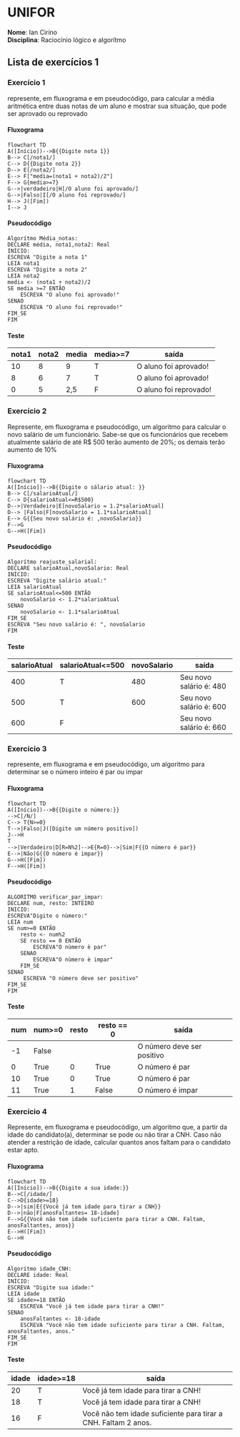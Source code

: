 # UNIFOR
**Nome**: Ian Cirino <br>
**Disciplina**: Raciocínio lógico e algorítmo
## Lista de exercícios 1
### Exercício 1
represente, em fluxograma e em pseudocódigo, para calcular a média aritmética entre
duas notas de um aluno e mostrar sua situação, que pode ser aprovado ou reprovado
#### Fluxograma
``` mermaid
flowchart TD
A([Início])-->B{{Digite nota 1}}
B--> C[/nota1/]
C--> D{{Digite nota 2}}
D--> E[/nota2/]
E--> F["media=(nota1 + nota2)/2"]
F--> G{media>=7}
G-->|verdadeiro|H[/O aluno foi aprovado/]
G-->|Falso|I[/O aluno foi reprovado/]
H--> J([Fim])
I--> J
```
#### Pseudocódigo
```
Algorítmo Média_notas:
DECLARE média, nota1,nota2: Real
INÍCIO:
ESCREVA "Digite a nota 1"
LEIA nota1
ESCREVA "Digite a nota 2"
LEIA nota2
media <- (nota1 + nota2)/2
SE media >=7 ENTÃO
	ESCREVA "O aluno foi aprovado!"
SENAO
	ESCREVA "O aluno foi reprovado!"
FIM_SE
FIM
```
####  Teste
| nota1 | nota2 | media | media>=7 | saída |
| -- | -- | -- | -- | -- |
|10| 8| 9| T| O aluno foi aprovado!|
|8| 6| 7| T| O aluno foi aprovado!|
|0| 5 | 2,5|F| O aluno foi reprovado!|
### Exercício 2
Represente, em fluxograma e pseudocódigo, um algoritmo para calcular o novo salário de um
funcionário. Sabe-se que os funcionários que recebem atualmente salário de até R$ 500 terão
aumento de 20%; os demais terão aumento de 10%
#### Fluxograma
``` mermaid
flowchart TD
A([Início])-->B{{Digite o sálario atual: }}
B--> C[/salarioAtual/]
C--> D{salarioAtual<=R$500}
D-->|Verdadeiro|E[novoSalario = 1.2*salarioAtual]
D--> |Falso|F[novoSalario = 1.1*salarioAtual]
E--> G{{Seu novo salário é: ,novoSalario}}
F-->G
G-->H([Fim])
```
#### Pseudocódigo
```
Algorítmo reajuste_salarial:
DECLARE salarioAtual,novoSalario: Real
INÍCIO:
ESCREVA "Digite salário atual:"
LEIA salarioAtual
SE salarioAtual<=500 ENTÃO
	novoSalario <- 1.2*salarioAtual
SENAO
	novoSalario <- 1.1*salarioAtual
FIM_SE
ESCREVA "Seu novo salário é: ", novoSalario
FIM
```
####  Teste
| salarioAtual |salarioAtual<=500| novoSalario | saída |
| -- | -- | -- | -- |
|400| T|480 | Seu novo salário é: 480|
|500| T | 600|Seu novo salário é: 600 |
|600| F | |Seu novo salário é: 660 |

### Exercício 3
represente, em fluxograma e em pseudocódigo, um algoritmo para determinar se o número inteiro é par ou impar
#### Fluxograma
```mermaid
flowchart TD
A([Início])-->B{{Digite o número:}}
-->C[/N/]
C--> T{N>=0}
T-->|Falso|J([Digite um número positivo])
J-->H
T
-->|Verdadeiro|D[R=N%2]-->E{R=0}-->|Sim|F{{O número é par}} 
E-->|Não|G{{O número é impar}}
G-->H([Fim])
F-->H([Fim])
```
#### Pseudocódigo

``` 
ALGORITMO verificar_par_impar:
DECLARE num, resto: INTEIRO
INICIO:
ESCREVA"Digite o nùmero:"
LEIA num
SE num>=0 ENTÃO
	resto <- num%2
	SE resto == 0 ENTÃO
		ESCREVA"O nùmero è par"
	SENAO
		ESCREVA"O nùmero è impar"
	FIM_SE
SENAO
	 ESCREVA "O nùmero deve ser positivo"
FIM_SE
FIM
```
#### Teste
| num |  num>=0 | resto | resto == 0 | saída |
| -- | -- | -- | -- | -- |
|-1| False| | | O número deve ser positivo|
|0| True | 0| True| O número é par|
|10|True|0|True| O número é par|
|11|True|1|False|O número é impar|

### Exercício 4
Represente, em fluxograma e pseudocódigo, um algoritmo que, a partir da idade do candidato(a),
determinar se pode ou não tirar a CNH. Caso não atender a restrição de idade, calcular quantos
anos faltam para o candidato estar apto.
#### Fluxograma
``` mermaid
flowchart TD
A([Início])-->B{{Digite a sua idade:}}
B-->C[/idade/]
C-->D{idade>=18}
D-->|sim|E{{Você já tem idade para tirar a CNH}}
D-->|não|F[anosFaltantes= 18-idade]
F-->G{{Você não tem idade suficiente para tirar a CNH. Faltam, anosFaltantes, anos}}
E-->H([Fim])
G-->H
```
#### Pseudocódigo
```
Algorítmo idade_CNH:
DECLARE idade: Real
INÍCIO:
ESCREVA "Digite sua idade:"
LEIA idade
SE idade>=18 ENTÃO
	ESCREVA "Você já tem idade para tirar a CNH!"
SENAO
	anosFaltantes <- 18-idade
	ESCREVA "Você não tem idade suficiente para tirar a CNH. Faltam, anosFaltantes, anos."
FIM_SE
FIM
```
####  Teste
| idade |idade>=18| saída |
| -- | -- | -- | 
|20| T| Você já tem idade para tirar a CNH!| 
|18| T | Você já tem idade para tirar a CNH!|
|16| F | Você não tem idade suficiente para tirar a CNH. Faltam 2 anos.|





